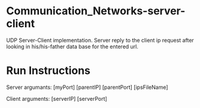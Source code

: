 # Communication_Networks-server-client
UDP Server-Client implementation. Server reply to the client ip request after looking in his/his-father data base for the entered url.

# Run Instructions
Server argumants: [myPort] [parentIP] [parentPort] [ipsFileName]

Client arguments: [serverIP] [serverPort]
